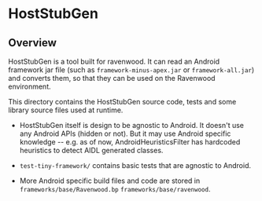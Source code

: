 # HostStubGen

## Overview

HostStubGen is a tool built for ravenwood. It can read an Android framework jar file
(such as `framework-minus-apex.jar` or `framework-all.jar`) and
converts them, so that they can be used on the Ravenwood environment.

This directory contains the HostStubGen source code, tests and some library source files
used at runtime.

- HostStubGen itself is design to be agnostic to Android. It doesn't use any Android APIs
(hidden or not). But it may use Android specific knowledge -- e.g. as of now,
AndroidHeuristicsFilter has hardcoded heuristics to detect AIDL generated classes.

- `test-tiny-framework/` contains basic tests that are agnostic to Android.

- More Android specific build files and code are stored in `frameworks/base/Ravenwood.bp`
  `frameworks/base/ravenwood`.
